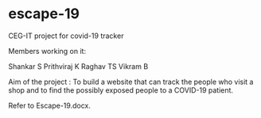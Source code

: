 # escape-19
CEG-IT project for covid-19 tracker

Members working on it:

Shankar S
Prithviraj K
Raghav TS
Vikram B

Aim of the project :
  To build a website that can track the people who visit a shop and to find the possibly exposed people to a COVID-19 patient.

Refer to Escape-19.docx.
